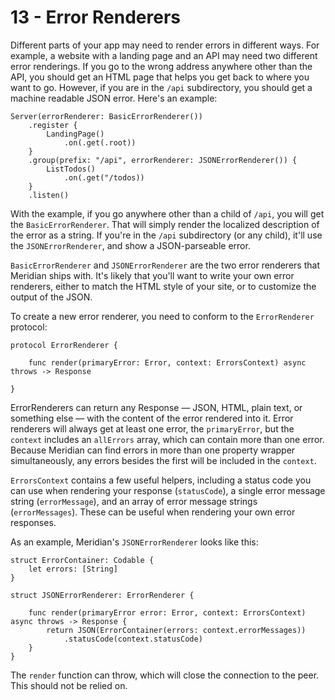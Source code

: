 # 13 - Error Renderers

Different parts of your app may need to render errors in different ways. For example, a website with a landing page and an API may need two different error renderings. If you go to the wrong address anywhere other than the API, you should get an HTML page that helps you get back to where you want to go. However, if you are in the `/api` subdirectory, you should get a machine readable JSON error. Here's an example:

    Server(errorRenderer: BasicErrorRenderer())
        .register {
            LandingPage()
                .on(.get(.root))
        }
        .group(prefix: "/api", errorRenderer: JSONErrorRenderer()) {
            ListTodos()
                .on(.get("/todos))
        }
        .listen()

With the example, if you go anywhere other than a child of `/api`, you will get the `BasicErrorRenderer`. That will simply render the localized description of the error as a string. If you're in the `/api` subdirectory (or any child), it'll use the `JSONErrorRenderer`, and show a JSON-parseable error.

`BasicErrorRenderer` and `JSONErrorRenderer` are the two error renderers that Meridian ships with. It's likely that you'll want to write your own error renderers, either to match the HTML style of your site, or to customize the output of the JSON.

To create a new error renderer, you need to conform to the `ErrorRenderer` protocol:

    protocol ErrorRenderer {

        func render(primaryError: Error, context: ErrorsContext) async throws -> Response

    }

ErrorRenderers can return any Response — JSON, HTML, plain text, or something else — with the content of the error rendered into it. Error renderers will always get at least one error, the `primaryError`, but the `context` includes an `allErrors` array, which can contain more than one error. Because Meridian can find errors in more than one property wrapper simultaneously, any errors besides the first will be included in the `context`.

`ErrorsContext` contains a few useful helpers, including a status code you can use when rendering your response (`statusCode`), a single error message string (`errorMessage`), and an array of error message strings (`errorMessages`). These can be useful when rendering your own error responses.

As an example, Meridian's `JSONErrorRenderer` looks like this:

    struct ErrorContainer: Codable {
        let errors: [String]
    }

    struct JSONErrorRenderer: ErrorRenderer {

        func render(primaryError error: Error, context: ErrorsContext) async throws -> Response {
            return JSON(ErrorContainer(errors: context.errorMessages))
                .statusCode(context.statusCode)
        }
    }

The `render` function can throw, which will close the connection to the peer. This should not be relied on.
